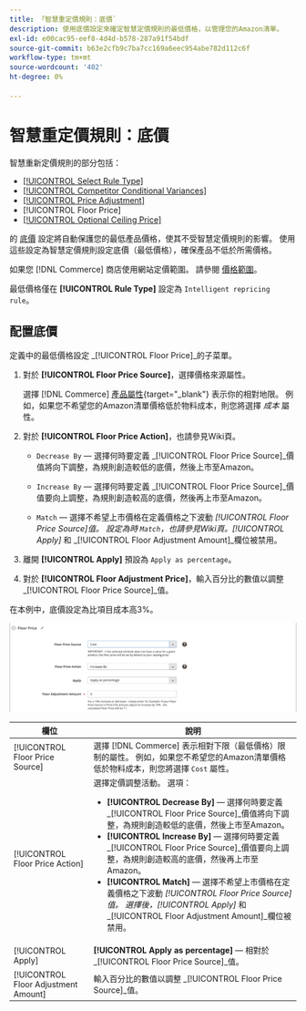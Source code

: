 ```yaml
---
title: 「智慧重定價規則：底價`
description: 使用底價設定來確定智慧定價規則的最低價格，以管理您的Amazon清單。
exl-id: e00cac95-eef8-4d4d-b578-287a91f54bdf
source-git-commit: b63e2cfb9c7ba7cc169a6eec954abe782d112c6f
workflow-type: tm+mt
source-wordcount: '402'
ht-degree: 0%

---
```


# 智慧重定價規則：底價

智慧重新定價規則的部分包括：

- [[!UICONTROL Select Rule Type]](./intelligent-repricing-rules.md)
- [[!UICONTROL Competitor Conditional Variances]](./competitor-conditional-variances.md)
- [[!UICONTROL Price Adjustment]](./price-adjustment.md)
- [!UICONTROL Floor Price]
- [[!UICONTROL Optional Ceiling Price]](./optional-ceiling-price.md)

的 [底價](./floor-price.md) 設定將自動保護您的最低產品價格，使其不受智慧定價規則的影響。 使用這些設定為智慧定價規則設定底價（最低價格），確保產品不低於所需價格。

如果您 [!DNL Commerce] 商店使用網站定價範圍。 請參閱 [價格範圍](./price-scope.md)。

最低價格僅在 **[!UICONTROL Rule Type]** 設定為 `Intelligent repricing rule`。

## 配置底價

定義中的最低價格設定 _[!UICONTROL Floor Price]_的子菜單。

1. 對於 **[!UICONTROL Floor Price Source]**，選擇價格來源屬性。

   選擇 [!DNL Commerce] [產品屬性](https://docs.magento.com/user-guide/catalog/product-attributes.html){target="_blank"} 表示你的相對地限。 例如，如果您不希望您的Amazon清單價格低於物料成本，則您將選擇 *成本* 屬性。

1. 對於 **[!UICONTROL Floor Price Action]**，也請參見Wiki頁。

   - `Decrease By`  — 選擇何時要定義 _[!UICONTROL Floor Price Source]_價值將向下調整，為規則創造較低的底價，然後上市至Amazon。

   - `Increase By`  — 選擇何時要定義 _[!UICONTROL Floor Price Source]_價值要向上調整，為規則創造較高的底價，然後再上市至Amazon。

   - `Match`  — 選擇不希望上市價格在定義價格之下波動 _[!UICONTROL Floor Price Source]_值。 設定為時 `Match`，也請參見Wiki頁。_[!UICONTROL Apply]_ 和 _[!UICONTROL Floor Adjustment Amount]_欄位被禁用。

1. 離開 **[!UICONTROL Apply]** 預設為 `Apply as percentage`。

1. 對於 **[!UICONTROL Floor Adjustment Price]**，輸入百分比的數值以調整 _[!UICONTROL Floor Price Source]_值。

在本例中，底價設定為比項目成本高3%。

![智慧重定價規則示例 — 底價](assets/ob-intelligent-pricde-rule-floor-price.png)

| 欄位 | 說明 |
|--- |--- |
| [!UICONTROL Floor Price Source] | 選擇 [!DNL Commerce] 表示相對下限（最低價格）限制的屬性。 例如，如果您不希望您的Amazon清單價格低於物料成本，則您將選擇 `Cost` 屬性。 |
| [!UICONTROL Floor Price Action] | 選擇定價調整活動。 選項：<ul><li>**[!UICONTROL Decrease By]**  — 選擇何時要定義 _[!UICONTROL Floor Price Source]_價值將向下調整，為規則創造較低的底價，然後上市至Amazon。</li><li>**[!UICONTROL Increase By]**  — 選擇何時要定義 _[!UICONTROL Floor Price Source]_價值要向上調整，為規則創造較高的底價，然後再上市至Amazon。</li><li>**[!UICONTROL Match]**  — 選擇不希望上市價格在定義價格之下波動 _[!UICONTROL Floor Price Source]_值。 選擇後，_[!UICONTROL Apply]_ 和 _[!UICONTROL Floor Adjustment Amount]_欄位被禁用。</li></ul> |
| [!UICONTROL Apply] | **[!UICONTROL Apply as percentage]**  — 相對於 _[!UICONTROL Floor Price Source]_值。 |
| [!UICONTROL Floor Adjustment Amount] | 輸入百分比的數值以調整 _[!UICONTROL Floor Price Source]_值。 |
